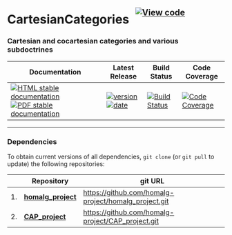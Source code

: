 <!-- BEGIN HEADER -->
# CartesianCategories&ensp;<sup><sup>[![View code][code-img]][code-url]</sup></sup>

### Cartesian and cocartesian categories and various subdoctrines

| Documentation | Latest Release | Build Status | Code Coverage |
| ------------- | -------------- | ------------ | ------------- |
| [![HTML stable documentation][html-img]][html-url] [![PDF stable documentation][pdf-img]][pdf-url] | [![version][version-img]][version-url] [![date][date-img]][date-url] | [![Build Status][tests-img]][tests-url] | [![Code Coverage][codecov-img]][codecov-url] |

<!-- END HEADER -->

<!-- BEGIN FOOTER -->
---

### Dependencies

To obtain current versions of all dependencies, `git clone` (or `git pull` to update) the following repositories:

|    | Repository | git URL |
|--- | ---------- | ------- |
| 1. | [**homalg_project**](https://github.com/homalg-project/homalg_project#readme) | https://github.com/homalg-project/homalg_project.git |
| 2. | [**CAP_project**](https://github.com/homalg-project/CAP_project#readme) | https://github.com/homalg-project/CAP_project.git |

[html-img]: https://img.shields.io/badge/🔗%20HTML-stable-blue.svg
[html-url]: https://homalg-project.github.io/CartesianCategories/doc/chap0_mj.html

[pdf-img]: https://img.shields.io/badge/🔗%20PDF-stable-blue.svg
[pdf-url]: https://homalg-project.github.io/CartesianCategories/download_pdf.html

[version-img]: https://img.shields.io/endpoint?url=https://homalg-project.github.io/CartesianCategories/badge_version.json&label=🔗%20version&color=yellow
[version-url]: https://homalg-project.github.io/CartesianCategories/view_release.html

[date-img]: https://img.shields.io/endpoint?url=https://homalg-project.github.io/CartesianCategories/badge_date.json&label=🔗%20released%20on&color=yellow
[date-url]: https://homalg-project.github.io/CartesianCategories/view_release.html

[tests-img]: https://github.com/homalg-project/CartesianCategories/workflows/Tests/badge.svg?branch=master
[tests-url]: https://github.com/homalg-project/CartesianCategories/actions?query=workflow%3ATests+branch%3Amaster

[codecov-img]: https://codecov.io/gh/homalg-project/CartesianCategories/branch/master/graph/badge.svg
[codecov-url]: https://codecov.io/gh/homalg-project/CartesianCategories

[code-img]: https://img.shields.io/badge/-View%20code-blue?logo=github
[code-url]: https://github.com/homalg-project/CartesianCategories#top
<!-- END FOOTER -->
